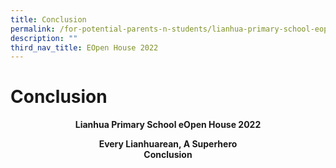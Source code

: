 ```yaml
---
title: Conclusion
permalink: /for-potential-parents-n-students/lianhua-primary-school-eopen-house-2022/conclusion/
description: ""
third_nav_title: EOpen House 2022
---
```

# Conclusion

**<center>Lianhua Primary School eOpen House 2022</center>**

<center><b>Every Lianhuarean, A Superhero<br>Conclusion</b></center>